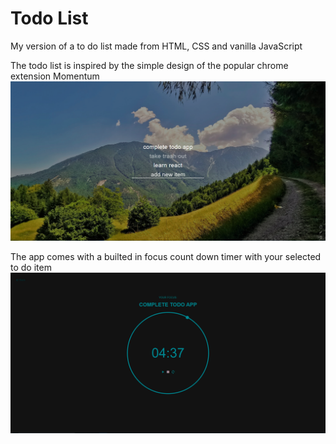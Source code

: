 # Todo List
My version of a to do list made from HTML, CSS and vanilla JavaScript

The todo list is inspired by the simple design of the popular chrome extension Momentum
![main-screen](main-screen.png)

The app comes with a builted in focus count down timer with your selected to do item
![focus-creen](timer-screen.png)




